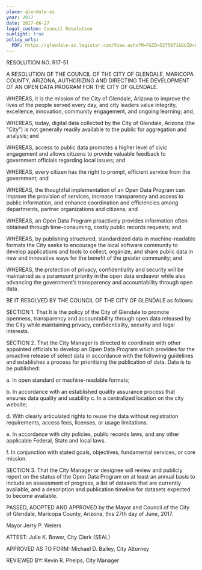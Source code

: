 ```yaml
---
place: glendale-az
year: 2017
date: 2017-06-27
legal_custom: Council Resolution
sunlight: true
policy_urls:
  PDF: https://glendale-az.legistar.com/View.ashx?M=F&ID=5275871&GUID=6E83D2B2-C7EB-48B8-9288-49C33EB7977F
---
```


RESOLUTION NO. R17-51

A RESOLUTION OF THE COUNCIL OF THE CITY OF GLENDALE, MARICOPA COUNTY, ARIZONA, AUTHORIZING AND DIRECTING THE DEVELOPMENT OF AN OPEN DATA PROGRAM FOR THE CITY OF GLENDALE.

WHEREAS, it is the mission of the City of Glendale, Arizona to improve the lives of the people
served every day, and city leaders value integrity, excellence, innovation, community
engagement, and ongoing learning; and,

WHEREAS, today, digital data collected by the City of Glendale, Arizona (the "City”) is not
generally readily available to the public for aggregation and analysis; and

WHEREAS, access to public data promotes a higher level of civic engagement and allows
citizens to provide valuable feedback to government officials regarding local issues; and

WHEREAS, every citizen has the right to prompt, efficient service from the government; and

WHEREAS, the thoughtful implementation of an Open Data Program can improve the provision
of services, increase transparency and access to public information, and enhance coordination
and efficiencies among departments, partner organizations and citizens; and

WHEREAS, an Open Data Program proactively provides information often obtained through
time-consuming, costly public records requests; and

WHEREAS, by publishing structured, standardized data in machine-readable formats the City
seeks to encourage the local software community to develop applications and tools to collect,
organize, and share public data in new and innovative ways for the benefit of the greater
community; and

WHEREAS, the protection of privacy, confidentiality and security will be maintained as a
paramount priority in the open data endeavor while also advancing the government’s
transparency and accountability through open data.

BE IT RESOLVED BY THE COUNCIL OF THE CITY OF GLENDALE as follows:

SECTION 1. That It is the policy of the City of Glendale to promote openness,
transparency and accountability through open data released by the City while maintaining
privacy, confidentiality, security and legal interests.

SECTION 2. That the City Manager is directed to coordinate with other appointed
officials to develop an Open Data Program which provides for the proactive release of select data
in accordance with the following guidelines and establishes a process for prioritizing the
publication of data. Data is to be published:

a. In open standard or machine-readable formats;

b. In accordance with an established quality assurance process that ensures data
quality and usability
c. In a centralized location on the city website;

d. With clearly articulated rights to reuse the data without registration requirements,
access fees, licenses, or usage limitations.

e. In accordance with city policies, public records laws, and any other applicable
Federal, State and local laws.

f. In conjunction with stated goals, objectives, fundamental services, or core
mission.

SECTION 3. That the City Manager or designee will review and publicly report on the
status of the Open Data Program on at least an annual basis to include an assessment of progress,
a list of datasets that are currently available, and a description and publication timeline for
datasets expected to become available.

PASSED, ADOPTED AND APPROVED by the Mayor and Council of the City of Glendale, Maricopa County, Arizona, this 27th day of June, 2017.

Mayor Jerry P. Weiers

ATTEST: Julie K. Bower, City Clerk (SEAL)

APPROVED AS TO FORM: Michael D. Bailey, City Attorney

REVIEWED BY: Kevin R. Phelps, City Manager
